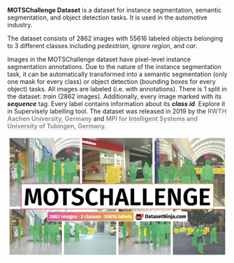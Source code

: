 **MOTSChallenge Dataset** is a dataset for instance segmentation, semantic segmentation, and object detection tasks. It is used in the automotive industry. 

The dataset consists of 2862 images with 55616 labeled objects belonging to 3 different classes including *pedestrian*, *ignore region*, and *car*.

Images in the MOTSChallenge dataset have pixel-level instance segmentation annotations. Due to the nature of the instance segmentation task, it can be automatically transformed into a semantic segmentation (only one mask for every class) or object detection (bounding boxes for every object) tasks. All images are labeled (i.e. with annotations). There is 1 split in the dataset: *train* (2862 images). Additionally, every image marked with its ***sequence*** tag. Every label contains information about its ***class id***. Explore it in Supervisely labelling tool. The dataset was released in 2019 by the <span style="font-weight: 600; color: grey; border-bottom: 1px dashed #d3d3d3;">RWTH Aachen University, Germany</span> and <span style="font-weight: 600; color: grey; border-bottom: 1px dashed #d3d3d3;">MPI for Intelligent Systems and University of Tubingen, Germany</span>.

<img src="https://github.com/dataset-ninja/mots-challenge/raw/main/visualizations/poster.png">
